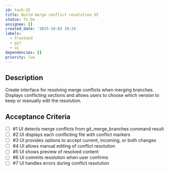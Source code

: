 ```yaml
---
id: task-25
title: Build merge conflict resolution UI
status: To Do
assignee: []
created_date: '2025-10-03 19:24'
labels:
  - frontend
  - git
  - ui
dependencies: []
priority: low
---
```


## Description

<!-- SECTION:DESCRIPTION:BEGIN -->
Create interface for resolving merge conflicts when merging branches. Displays conflicting sections and allows users to choose which version to keep or manually edit the resolution.
<!-- SECTION:DESCRIPTION:END -->

## Acceptance Criteria
<!-- AC:BEGIN -->
- [ ] #1 UI detects merge conflicts from git_merge_branches command result
- [ ] #2 UI displays each conflicting file with conflict markers
- [ ] #3 UI provides options to accept current, incoming, or both changes
- [ ] #4 UI allows manual editing of conflict resolution
- [ ] #5 UI shows preview of resolved content
- [ ] #6 UI commits resolution when user confirms
- [ ] #7 UI handles errors during conflict resolution
<!-- AC:END -->

